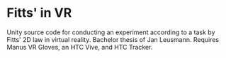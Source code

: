 # Fitts' in VR
Unity source code for conducting an experiment according to a task by Fitts' 2D law in virtual reality. Bachelor thesis of Jan Leusmann. Requires Manus VR Gloves, an HTC Vive, and HTC Tracker.
